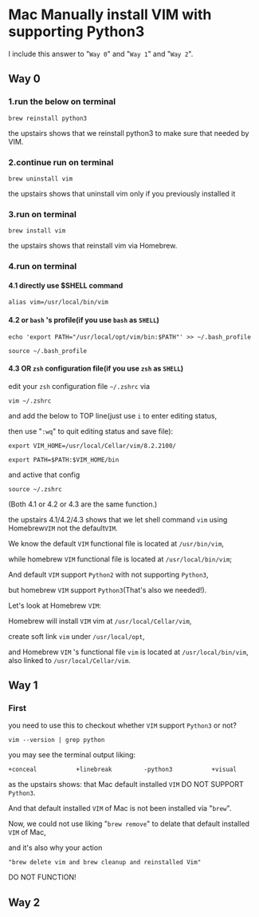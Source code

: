 # Mac Manually install VIM with supporting Python3

I include this answer to "`Way 0`" and "`Way 1`" and "`Way 2`".

## Way 0

### 1.run the below on terminal

    brew reinstall python3

the upstairs shows that we reinstall python3 to make sure that needed by VIM.

### 2.continue run on terminal

    brew uninstall vim

the upstairs shows that uninstall vim only if you previously installed it

### 3.run on terminal

    brew install vim

the upstairs shows that reinstall vim via Homebrew.

### 4.run on terminal

#### 4.1 directly use $SHELL command

    alias vim=/usr/local/bin/vim

#### 4.2 or `bash` 's profile(if you use `bash` as `SHELL`)

    echo 'export PATH="/usr/local/opt/vim/bin:$PATH"' >> ~/.bash_profile

    source ~/.bash_profile

#### 4.3 OR `zsh` configuration file(if  you use `zsh` as `SHELL`)

edit your `zsh` configuration file `~/.zshrc` via

    vim ~/.zshrc

and add the below to TOP line(just use `i` to enter editing status,

then use "`:wq`" to quit editing status and save file):

    export VIM_HOME=/usr/local/Cellar/vim/8.2.2100/

    export PATH=$PATH:$VIM_HOME/bin

and active that config

    source ~/.zshrc

(Both 4.1 or 4.2 or 4.3 are the same function.)

the upstairs 4.1/4.2/4.3 shows that we let shell command `vim` using Homebrew`VIM` not the default`VIM`.

We know the default `VIM` functional file is located at `/usr/bin/vim`,

while homebrew `VIM` functional file is located at `/usr/local/bin/vim`;

And default `VIM` support `Python2` with not supporting `Python3`,

but homebrew `VIM` support `Python3`(That's also we needed!).

Let's look at Homebrew `VIM`:

Homebrew will install `VIM` vim  at `/usr/local/Cellar/vim`,

create soft link `vim` under `/usr/local/opt`,

and Homebrew `VIM` 's functional file `vim` is located at `/usr/local/bin/vim`, also linked to `/usr/local/Cellar/vim`.

## Way 1

### First

you need to use this to checkout whether `VIM` support `Python3` or not?

    vim --version | grep python

you may see the terminal output liking:

    +conceal           +linebreak         -python3           +visual

as the upstairs shows: that Mac default installed `VIM` DO NOT SUPPORT `Python3`.

And that default installed `VIM` of Mac is not been installed via "`brew`".

Now, we could not use liking "`brew remove`" to delate that default installed `VIM` of Mac,

and it's also why your action

    "brew delete vim and brew cleanup and reinstalled Vim"

DO NOT FUNCTION!

## Way 2
